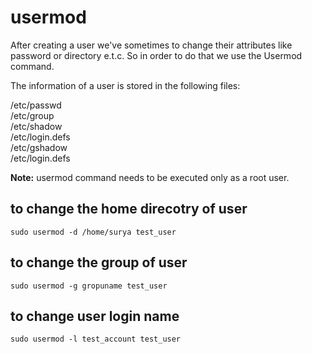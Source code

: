 # usermod

After creating a user we've sometimes to change their attributes like password or directory e.t.c. So in order to do that we use the Usermod command.

The information of a user is stored in the following files:<br>

/etc/passwd<br>
/etc/group<br>
/etc/shadow<br>
/etc/login.defs<br>
/etc/gshadow<br>
/etc/login.defs<br>

**Note:** usermod command needs to be executed only as a root user.

## to change the home direcotry of user

`sudo usermod -d /home/surya test_user`

## to change the group of user

`sudo usermod -g gropuname test_user`

## to change user login name

`sudo usermod -l test_account test_user`
